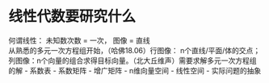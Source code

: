 # 线性代数要研究什么
何谓线性： 未知数次数 = 一次， 图像 = 直线  
从熟悉的多元一次方程组开始，（哈佛18.06）行图像： n个直线/平面/体的交点；列图像：n个向量的组合求得目标向量。（北大丘维声）需要求解多元一次方程组
的解 - 系数表 - 系数矩阵 - 增广矩阵 - n维向量空间 - 线性空间 - 实际问题的抽象